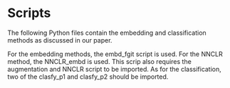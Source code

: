 # Scripts

The following Python files contain the embedding and classification methods as discussed in our paper.

For the embedding methods, the embd_fgit script is used. For the NNCLR method, the NNCLR_embd is used. This scrip also requires the augmentation and NNCLR script to be imported. 
As for the classification, two of the clasfy_p1 and clasfy_p2 should be imported.
